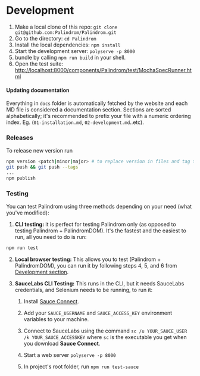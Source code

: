 # Development

1. Make a local clone of this repo: `git clone git@github.com:Palindrom/Palindrom.git`
2. Go to the directory: `cd Palindrom`
3. Install the local dependencies: `npm install`
4. Start the development server: `polyserve -p 8000`
5. bundle by calling `npm run build` in your shell.
6. Open the test suite: [http://localhost:8000/components/Palindrom/test/MochaSpecRunner.html](http://localhost:8000/components/Palindrom/test/MochaSpecRunner.html)

#### Updating documentation

Everything in `docs` folder is automatically fetched by the website and each MD file is considered a documentation section. Sections are sorted alphabetically; it's recommended to prefix your file with a numeric ordering index. Eg. (`01-installation.md`, `02-development.md`..etc).

### Releases

To release new version run

```sh
npm version <patch|minor|major> # to replace version in files and tag the repo
git push && git push --tags
...
npm publish

```

### Testing

You can test Palindrom using three methods depending on your need (what you've modified):

1. **CLI testing:** it is perfect for testing Palindrom only (as opposed to testing Palindrom + PalindromDOM). It's the fastest and the easiest to run, all you need to do is run:

```sh
npm run test
```

2. **Local browser testing:** This allows you to test (Palindrom + PalindromDOM), you can run it by following steps 4, 5, and 6 from [Development section](#Development).

3. **SauceLabs CLI Testing:** This runs in the CLI, but it needs SauceLabs credentials, and Selenium needs to be running, to run it:

    1. Install [Sauce Connect](https://wiki.saucelabs.com/display/DOCS/Sauce+Connect+Proxy).

    2. Add your `SAUCE_USERNAME` and `SAUCE_ACCESS_KEY` environment variables to your machine.

    3. Connect to SauceLabs using the command
     `sc /u YOUR_SAUCE_USER /k YOUR_SAUCE_ACCESSKEY` where `sc` is the executable you get when you download **Sauce Connect**.

    4. Start a web server `polyserve -p 8000`

    5. In project's root folder, run `npm run test-sauce`
